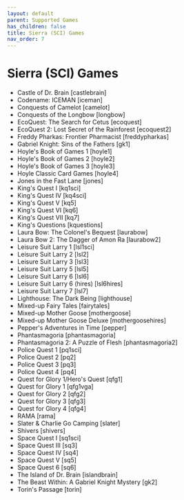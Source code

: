 ```yaml
---
layout: default
parent: Supported Games
has_children: false
title: Sierra (SCI) Games
nav_order: 7
---
```


# Sierra (SCI) Games

- Castle of Dr. Brain	[castlebrain]
- Codename: ICEMAN	[iceman]
- Conquests of Camelot	[camelot]
- Conquests of the Longbow	[longbow]
- EcoQuest: The Search for Cetus	[ecoquest]
- EcoQuest 2: Lost Secret of the Rainforest	[ecoquest2]
- Freddy Pharkas: Frontier Pharmacist	[freddypharkas]
- Gabriel Knight: Sins of the Fathers	[gk1]
- Hoyle's Book of Games 1	[hoyle1]
- Hoyle's Book of Games 2	[hoyle2]
- Hoyle's Book of Games 3	[hoyle3]
- Hoyle Classic Card Games	[hoyle4]
- Jones in the Fast Lane	[jones]
- King's Quest I	[kq1sci]
- King's Quest IV	[kq4sci]
- King's Quest V	[kq5]
- King's Quest VI	[kq6]
- King's Quest VII	[kq7]
- King's Questions	[kquestions]
- Laura Bow: The Colonel's Bequest	[laurabow]
- Laura Bow 2: The Dagger of Amon Ra	[laurabow2]
- Leisure Suit Larry 1	[lsl1sci]
- Leisure Suit Larry 2	[lsl2]
- Leisure Suit Larry 3	[lsl3]
- Leisure Suit Larry 5	[lsl5]
- Leisure Suit Larry 6	[lsl6]
- Leisure Suit Larry 6 (hires)	[lsl6hires]
- Leisure Suit Larry 7	[lsl7]
- Lighthouse: The Dark Being	[lighthouse]
- Mixed-up Fairy Tales	[fairytales]
- Mixed-up Mother Goose	[mothergoose]
- Mixed-up Mother Goose Deluxe	[mothergoosehires]
- Pepper's Adventures in Time	[pepper]
- Phantasmagoria	[phantasmagoria]
- Phantasmagoria 2: A Puzzle of Flesh	[phantasmagoria2]
- Police Quest 1	[pq1sci]
- Police Quest 2	[pq2]
- Police Quest 3	[pq3]
- Police Quest 4	[pq4]
- Quest for Glory 1/Hero's Quest	[qfg1]
- Quest for Glory 1	[qfg1vga]
- Quest for Glory 2	[qfg2]
- Quest for Glory 3	[qfg3]
- Quest for Glory 4	[qfg4]
- RAMA	[rama]
- Slater & Charlie Go Camping	[slater]
- Shivers	[shivers]
- Space Quest I	[sq1sci]
- Space Quest III	[sq3]
- Space Quest IV	[sq4]
- Space Quest V	[sq5]
- Space Quest 6	[sq6]
- The Island of Dr. Brain	[islandbrain]
- The Beast Within: A Gabriel Knight Mystery	[gk2]
- Torin's Passage	[torin]